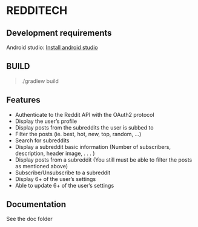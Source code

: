 # REDDITECH

## Development requirements

Android studio:
[Install android studio](https://developer.android.com/studio/install)

## BUILD

> ./gradlew build

## Features

- Authenticate to the Reddit API with the OAuth2 protocol
- Display the user’s profile
- Display posts from the subreddits the user is subbed to
- Filter the posts (ie. best, hot, new, top, random, ...)
- Search for subreddits
- Display a subreddit basic information (Number of subscribers, description, header image, . . . )
- Display posts from a subreddit (You still must be able to filter the posts as mentioned above)
- Subscribe/Unsubscribe to a subreddit
- Display 6+ of the user’s settings
- Able to update 6+ of the user’s settings

## Documentation

See the doc folder

